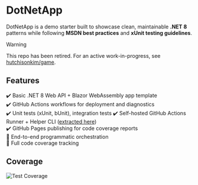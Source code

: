 # DotNetApp

DotNetApp is a demo starter built to showcase clean, maintainable **.NET 8** patterns while following **MSDN best practices** and **xUnit testing guidelines**.

> [!WARNING]
> This repo has been retired. For an active work-in-progress, see [hutchisonkim/game](https://github.com/hutchisonkim/game).


## Features

✔️ Basic .NET 8 Web API + Blazor WebAssembly app template  
✔️ GitHub Actions workflows for deployment and diagnostics  
✔️ Unit tests (xUnit, bUnit), integration tests
✔️ Self-hosted GitHub Actions Runner + Helper CLI ([extracted here](https://github.com/hutchisonkim/github-runner))  
✔️ GitHub Pages publishing for code coverage reports  
🚧 End-to-end programmatic orchestration  
🚧 Full code coverage tracking  

## Coverage

![Test Coverage](https://hutchisonkim.github.io/dot-net-app/coverage-summary.svg)